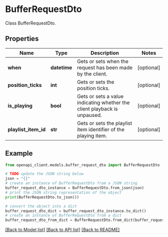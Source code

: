 # BufferRequestDto

Class BufferRequestDto.

## Properties

Name | Type | Description | Notes
------------ | ------------- | ------------- | -------------
**when** | **datetime** | Gets or sets when the request has been made by the client. | [optional] 
**position_ticks** | **int** | Gets or sets the position ticks. | [optional] 
**is_playing** | **bool** | Gets or sets a value indicating whether the client playback is unpaused. | [optional] 
**playlist_item_id** | **str** | Gets or sets the playlist item identifier of the playing item. | [optional] 

## Example

```python
from openapi_client.models.buffer_request_dto import BufferRequestDto

# TODO update the JSON string below
json = "{}"
# create an instance of BufferRequestDto from a JSON string
buffer_request_dto_instance = BufferRequestDto.from_json(json)
# print the JSON string representation of the object
print(BufferRequestDto.to_json())

# convert the object into a dict
buffer_request_dto_dict = buffer_request_dto_instance.to_dict()
# create an instance of BufferRequestDto from a dict
buffer_request_dto_from_dict = BufferRequestDto.from_dict(buffer_request_dto_dict)
```
[[Back to Model list]](../README.md#documentation-for-models) [[Back to API list]](../README.md#documentation-for-api-endpoints) [[Back to README]](../README.md)



